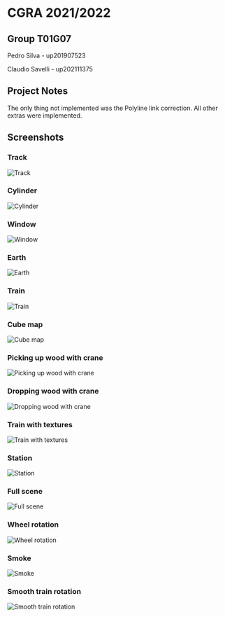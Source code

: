 # CGRA 2021/2022

## Group T01G07
Pedro Silva - up201907523

Claudio Savelli - up202111375

## Project Notes
The only thing not implemented was the Polyline link correction. All other extras were implemented.

## Screenshots
### Track
![Track](screenshots/cgra-t07g01-proj-1.png)

### Cylinder
![Cylinder](screenshots/cgra-t07g01-proj-2.png)

### Window
![Window](screenshots/cgra-t07g01-proj-3.png)

### Earth
![Earth](screenshots/cgra-t07g01-proj-4.png)

### Train
![Train](screenshots/cgra-t07g01-proj-5.png)

### Cube map
![Cube map](screenshots/cgra-t07g01-proj-6.png)

### Picking up wood with crane
![Picking up wood with crane](screenshots/cgra-t07g01-proj-7.png)

### Dropping wood with crane
![Dropping wood with crane](screenshots/cgra-t07g01-proj-8.png)

### Train with textures
![Train with textures](screenshots/cgra-t07g01-proj-9.png)

### Station
![Station](screenshots/cgra-t07g01-proj-10.png)

### Full scene
![Full scene](screenshots/cgra-t07g01-proj-11.png)

### Wheel rotation
![Wheel rotation](screenshots/cgra-t07g01-proj-12.png)

### Smoke
![Smoke](screenshots/cgra-t07g01-proj-13.png)

### Smooth train rotation
![Smooth train rotation](screenshots/cgra-t07g01-proj-14.png)
